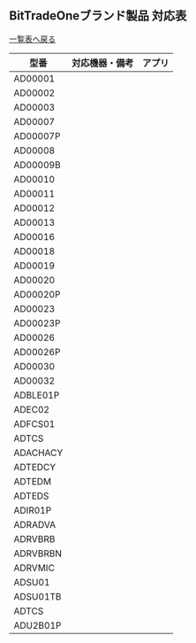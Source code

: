 ## BitTradeOneブランド製品 対応表
[一覧表へ戻る](README.md)


| 型番 | 対応機器・備考 | アプリ |
| --- | --- | --- | 
| <a id="AD00001">AD00001</a>   | | |
| <a id="AD00002">AD00002</a>   | | |
| <a id="AD00003">AD00003</a>   | | |
| <a id="AD00007">AD00007</a>   | | |
| <a id="AD00007P">AD00007P</a> | | |
| <a id="AD00008">AD00008</a>   | | |
| <a id="AD00009B">AD00009B</a> | | |
| <a id="AD00010">AD00010</a>   | | |
| <a id="AD00011">AD00011</a>   | | |
| <a id="AD00012">AD00012</a>   | | |
| <a id="AD00013">AD00013</a>   | | |
| <a id="AD00016">AD00016</a>   | | |
| <a id="AD00018">AD00018</a>   | | |
| <a id="AD00019">AD00019</a>   | | |
| <a id="AD00020">AD00020</a>   | | |
| <a id="AD00020P">AD00020P</a> | | |
| <a id="AD00023">AD00023</a>   | | |
| <a id="AD00023P">AD00023P</a> | | |
| <a id="AD00026">AD00026</a>   | | |
| <a id="AD00026P">AD00026P</a> | | |
| <a id="AD00030">AD00030</a>   | | |
| <a id="AD00032">AD00032</a>   | | |
| <a id="ADBLE01P">ADBLE01P</a> | | |
| <a id="ADEC02">ADEC02</a>     | | |
| <a id="ADFCS01">ADFCS01</a>   | | |
| <a id="ADTCS">ADTCS</a>       | | |
| <a id="ADACHACY">ADACHACY</a> | | |
| <a id="ADTEDCY">ADTEDCY</a>   | | |
| <a id="ADTEDM">ADTEDM</a>     | | |
| <a id="ADTEDS">ADTEDS</a>     | | |
| <a id="ADIR01P">ADIR01P</a>   | | |
| <a id="ADRADVA">ADRADVA</a>   | | |
| <a id="ADRVBRB">ADRVBRB</a>   | | |
| <a id="ADRVBRBN">ADRVBRBN</a> | | |
| <a id="ADRVMIC">ADRVMIC</a>   | | |
| <a id="ADSU01">ADSU01</a>     | | |
| <a id="ADSU01TB">ADSU01TB</a> | | |
| <a id="ADTCS">ADTCS</a>       | | |
| <a id="ADU2B01P">ADU2B01P</a> | | |